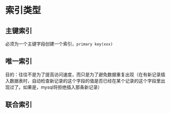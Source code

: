 # 索引类型

主键索引
----------
必须为一个主键字段创建一个索引，`primary key(xxx)`


唯一索引
-------
目的：往往不是为了提高访问速度，而只是为了避免数据重复出现（在有新记录插入数据表时，自动检查新记录的这个字段的值是否已经在某个记录的这个字段里出现过了。如果是，mysql将拒绝插入那条新记录）

联合索引
---------
